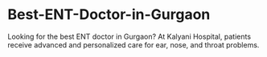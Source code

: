 # Best-ENT-Doctor-in-Gurgaon
Looking for the best ENT doctor in Gurgaon? At Kalyani Hospital, patients receive advanced and personalized care for ear, nose, and throat problems.
